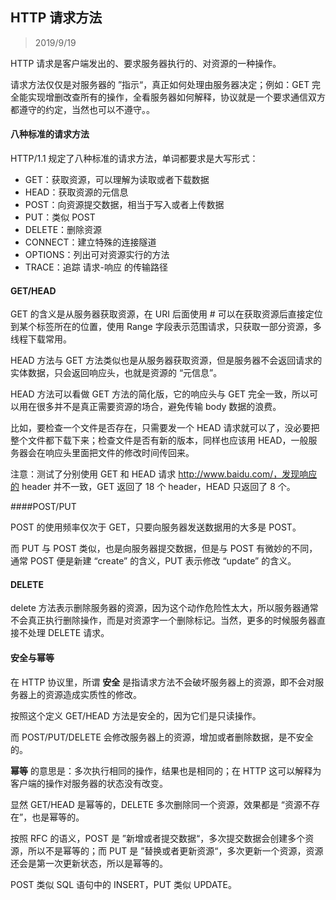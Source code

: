 ## HTTP 请求方法

> 2019/9/19

HTTP 请求是客户端发出的、要求服务器执行的、对资源的一种操作。

请求方法仅仅是对服务器的 ”指示“，真正如何处理由服务器决定；例如：GET 完全能实现增删改查所有的操作，全看服务器如何解释，协议就是一个要求通信双方都遵守的约定，当然也可以不遵守。。

#### 八种标准的请求方法

HTTP/1.1 规定了八种标准的请求方法，单词都要求是大写形式：

- GET：获取资源，可以理解为读取或者下载数据
- HEAD：获取资源的元信息
- POST：向资源提交数据，相当于写入或者上传数据
- PUT：类似 POST
- DELETE：删除资源
- CONNECT：建立特殊的连接隧道
- OPTIONS：列出可对资源实行的方法
- TRACE：追踪 请求-响应 的传输路径

#### GET/HEAD

GET 的含义是从服务器获取资源，在 URI 后面使用 # 可以在获取资源后直接定位到某个标签所在的位置，使用 Range 字段表示范围请求，只获取一部分资源，多线程下载常用。

HEAD 方法与 GET 方法类似也是从服务器获取资源，但是服务器不会返回请求的实体数据，只会返回响应头，也就是资源的 “元信息”。

HEAD 方法可以看做 GET 方法的简化版，它的响应头与 GET 完全一致，所以可以用在很多并不是真正需要资源的场合，避免传输 body 数据的浪费。

比如，要检查一个文件是否存在，只需要发一个 HEAD 请求就可以了，没必要把整个文件都下载下来；检查文件是否有新的版本，同样也应该用 HEAD，一般服务器会在响应头里面把文件的修改时间传回来。

注意：测试了分别使用 GET 和 HEAD 请求 http://www.baidu.com/，发现响应的 header 并不一致，GET 返回了 18 个 header，HEAD 只返回了 8 个。

####POST/PUT

POST 的使用频率仅次于 GET，只要向服务器发送数据用的大多是 POST。

而 PUT 与 POST 类似，也是向服务器提交数据，但是与 POST 有微妙的不同，通常 POST 便是新建 “create” 的含义，PUT 表示修改 “update” 的含义。

#### DELETE

delete 方法表示删除服务器的资源，因为这个动作危险性太大，所以服务器通常不会真正执行删除操作，而是对资源字一个删除标记。当然，更多的时候服务器直接不处理 DELETE 请求。

#### 安全与幂等

在 HTTP 协议里，所谓 **安全** 是指请求方法不会破坏服务器上的资源，即不会对服务器上的资源造成实质性的修改。

按照这个定义 GET/HEAD 方法是安全的，因为它们是只读操作。

而 POST/PUT/DELETE 会修改服务器上的资源，增加或者删除数据，是不安全的。

**幂等** 的意思是：多次执行相同的操作，结果也是相同的；在 HTTP 这可以解释为客户端的操作对服务器的状态没有改变。

显然 GET/HEAD 是幂等的，DELETE 多次删除同一个资源，效果都是 “资源不存在”，也是幂等的。

按照 RFC 的语义，POST 是 ”新增或者提交数据“，多次提交数据会创建多个资源，所以不是幂等的；而 PUT 是 ”替换或者更新资源“，多次更新一个资源，资源还会是第一次更新状态，所以是幂等的。

POST 类似 SQL 语句中的 INSERT，PUT 类似 UPDATE。







